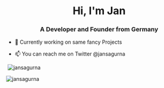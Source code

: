 <h1 align="center">Hi, I'm Jan</h1>
<h3 align="center">A Developer and Founder from Germany</h3>

- 🔭 Currently working on same fancy Projects

- 📫 You can reach me on Twitter @jansagurna


<p>&nbsp;<img stye="display: inline-block" src="https://github-readme-stats.vercel.app/api?username=jansagurna&show_icons=true&count_private=true&hide=stars&locale=en" alt="jansagurna" /></p>

<p><img  stye="display: inline-block" src="https://github-readme-streak-stats.herokuapp.com/?user=jansagurna&" alt="jansagurna" /></p>
